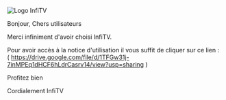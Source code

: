 ![Logo InfiTV](https://github.com/user-attachments/assets/5fc59971-fbb7-4b0d-9721-e07fc567bc92)

Bonjour,
Chers utilisateurs

Merci infiniment d'avoir choisi InfiTV.

Pour avoir accès à la notice d'utilisation il vous suffit de cliquer sur ce lien : ( https://drive.google.com/file/d/1TFGw31j-7inMPEq1dHCF6hLdrCasrv14/view?usp=sharing )

Profitez bien

Cordialement
InfiTV
